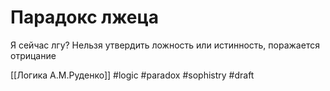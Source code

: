 # Парадокс лжеца

Я сейчас лгу?
Нельзя утвердить ложность или истинность, поражается отрицание 

[[Логика А.М.Руденко]]
#logic #paradox #sophistry 
#draft